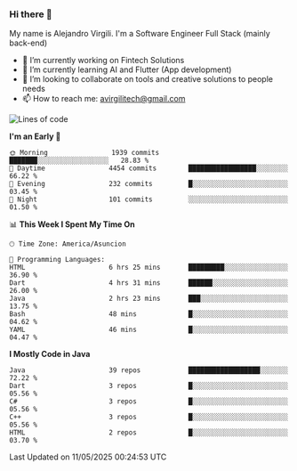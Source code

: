 ### Hi there 👋

My name is Alejandro Virgili. I'm a Software Engineer Full Stack (mainly back-end)


- 🔭 I’m currently working on Fintech Solutions
- 🌱 I’m currently learning AI and Flutter (App development)
- 👯 I’m looking to collaborate on tools and creative solutions to people needs
- 📫 How to reach me: avirgilitech@gmail.com
  
<!--START_SECTION:waka-->
![Lines of code](https://img.shields.io/badge/From%20Hello%20World%20I%27ve%20Written-776.6%20thousand%20lines%20of%20code-blue)

**I'm an Early 🐤** 

```text
🌞 Morning                1939 commits        ███████░░░░░░░░░░░░░░░░░░   28.83 % 
🌆 Daytime                4454 commits        █████████████████░░░░░░░░   66.22 % 
🌃 Evening                232 commits         █░░░░░░░░░░░░░░░░░░░░░░░░   03.45 % 
🌙 Night                  101 commits         ░░░░░░░░░░░░░░░░░░░░░░░░░   01.50 % 
```


📊 **This Week I Spent My Time On** 

```text
🕑︎ Time Zone: America/Asuncion

💬 Programming Languages: 
HTML                     6 hrs 25 mins       █████████░░░░░░░░░░░░░░░░   36.90 % 
Dart                     4 hrs 31 mins       ██████░░░░░░░░░░░░░░░░░░░   26.00 % 
Java                     2 hrs 23 mins       ███░░░░░░░░░░░░░░░░░░░░░░   13.75 % 
Bash                     48 mins             █░░░░░░░░░░░░░░░░░░░░░░░░   04.62 % 
YAML                     46 mins             █░░░░░░░░░░░░░░░░░░░░░░░░   04.47 % 
```

**I Mostly Code in Java** 

```text
Java                     39 repos            ██████████████████░░░░░░░   72.22 % 
Dart                     3 repos             █░░░░░░░░░░░░░░░░░░░░░░░░   05.56 % 
C#                       3 repos             █░░░░░░░░░░░░░░░░░░░░░░░░   05.56 % 
C++                      3 repos             █░░░░░░░░░░░░░░░░░░░░░░░░   05.56 % 
HTML                     2 repos             █░░░░░░░░░░░░░░░░░░░░░░░░   03.70 % 
```




 Last Updated on 11/05/2025 00:24:53 UTC
<!--END_SECTION:waka-->
